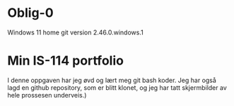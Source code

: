 # Oblig-0
Windows 11 home
git version 2.46.0.windows.1

<!DOCTYPE html>
<html>
<head>
<meta charset="utf-8">
<meta name="viewport" content="width=device-width, initial-scale=1">
<title> Truls Reime </title>
</head>
<body>
<h1>Min IS-114 portfolio</h1>
<p>I denne oppgaven har jeg øvd og lært meg git bash koder. Jeg har også lagd en github repository, som er blitt klonet, og jeg har tatt skjermbilder av hele prossesen underveis.)</p>
</body>
</html>


